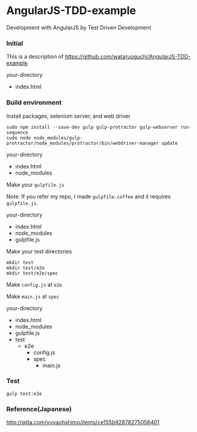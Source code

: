 # AngularJS-TDD-example
Development with AngularJS by Test Driven Development

### Initial
This is a description of https://github.com/wataruoguchi/AngularJS-TDD-example

your-directory
  + index.html


### Build environment

Install packages, selenium server, and web driver

```shell
sudo npm install --save-dev gulp gulp-protractor gulp-webserver run-sequence
sudo node node_modules/gulp-protractor/node_modules/protractor/bin/webdriver-manager update
```

your-directory
  + index.html
  + node_modules

Make your `gulpfile.js`

Note: If you refer my repo, I made `gulpfile.coffee` and it requires `gulpfile.js`.

your-directory
  + index.html
  + node_modules
  + gulpfile.js

Make your test directories

```shell
mkdir test
mkdir test/e2e
mkdir test/e2e/spec
```

Make `config.js` at `e2e`

Make `main.js` at `spec`

your-directory
  + index.html
  + node_modules
  + gulpfile.js
  + test
    + e2e
      + config.js
      + spec
        + main.js

### Test

```shell
gulp test:e2e
```


### Reference(Japanese)

http://qiita.com/yuyaohshimo/items/ce155b92878275056401
